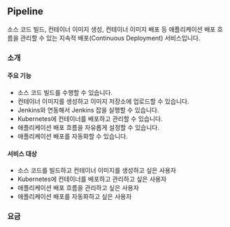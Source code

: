 ## Pipeline
소스 코드 빌드, 컨테이너 이미지 생성, 컨테이너 이미지 배포 등 애플리케이션 배포 흐름을 관리할 수 있는 지속적 배포(Continuous Deployment) 서비스입니다.

### 소개

#### 주요 기능
* 소스 코드 빌드를 수행할 수 있습니다.
* 컨테이너 이미지를 생성하고 이미지 저장소에 업로드할 수 있습니다.
* Jenkins와 연동해서 Jenkins 잡을 실행할 수 있습니다.
* Kubernetes에 컨테이너를 배포하고 관리할 수 있습니다.
* 애플리케이션 배포 흐름을 자유롭게 설정할 수 있습니다.
* 애플리케이션 배포를 자동화할 수 있습니다.


#### 서비스 대상
* 소스 코드를 빌드하고 컨테이너 이미지를 생성하고 싶은 사용자
* Kubernetes에 컨테이너를 배포하고 관리하고 싶은 사용자
* 애플리케이션 배포 흐름을 관리하고 싶은 사용자
* 애플리케이션 배포를 자동화하고 싶은 사용자

### 요금
